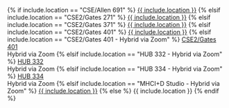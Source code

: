 {% if include.location == "CSE/Allen 691" %}
<a href="https://www.washington.edu/maps/#!/cse" target="_blank">{{ include.location }}</a>
{% elsif include.location == "CSE2/Gates 271" %}
<a href="https://www.washington.edu/maps/#!/cse2" target="_blank">{{ include.location }}</a>
{% elsif include.location == "CSE2/Gates 371" %}
<a href="https://www.washington.edu/maps/#!/cse2" target="_blank">{{ include.location }}</a>
{% elsif include.location == "CSE2/Gates 401" %}
<a href="https://www.washington.edu/maps/#!/cse2" target="_blank">{{ include.location }}</a>
{% elsif include.location == "CSE2/Gates 401 - Hybrid via Zoom" %}
<a href="https://www.washington.edu/maps/#!/cse2" target="_blank">CSE2/Gates 401</a>
<br>Hybrid via Zoom
{% elsif include.location == "HUB 332 - Hybrid via Zoom" %}
<a href="https://www.washington.edu/maps/#!/hub" target="_blank">HUB 332</a>
<br>Hybrid via Zoom
{% elsif include.location == "HUB 334 - Hybrid via Zoom" %}
<a href="https://www.washington.edu/maps/#!/hub" target="_blank">HUB 334</a>
<br>Hybrid via Zoom
{% elsif include.location == "MHCI+D Studio - Hybrid via Zoom" %}
<a href="https://www.washington.edu/maps/#!/aho" target="_blank">{{ include.location }}</a>
{% else %}
{{ include.location }}
{% endif %}
